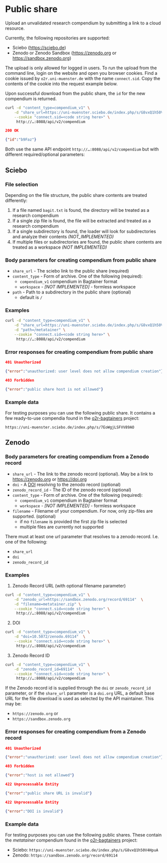 # Public share

Upload an unvalidated research compendium by submitting a link to a cloud resource.

Currently, the following repositories are supported:

- Sciebo (https://sciebo.de)
- Zenodo or Zenodo Sandbox (https://zenodo.org or https://sandbox.zenodo.org)

The upload is only allowed for logged in users. To run the upload from the command line, login on the website and open you browser cookies. Find a cookie issued by `o2r.uni-muenster.de` with the name `connect.sid`. Copy the contents of the cookie into the request example below.

Upon successful download from the public share, the `id` for the new compendium is returned.

```bash
curl -d "content_type=compendium_v1" \
    -d "share_url=https://uni-muenster.sciebo.de/index.php/s/G8vxQ1h50V4HpuA"  \
    --cookie "connect.sid=<code string here>" \
     http://…:8088/api/v2/compendium
```

```json
200 OK

{"id":"b9Faz"}
```

Both use the same API endpoint `http://…:8088/api/v2/compendium` but with different required/optional parameters:

## Sciebo 

### File selection

Depending on the file structure, the public share contents are treated differently:

1. If a file named `bagit.txt` is found, the directory will be treated as a research compendium
2. If a single zip file is found, the file will be extracted and treated as a research compendium
3. If a single subdirectory is found, the loader will look for subdirectories and analyze their contents _(NOT_IMPLEMENTED)_
4. If multiple files or subdirectories are found, the public share contents are treated as a workspace _(NOT IMPLEMENTED)_

### Body parameters for creating compendium from public share

- `share_url` - The sciebo link to the public share (required)
- `content_type` - Form of archive. One of the following (required):
    - `compendium_v1` compendium in Bagtainer format
    - `workspace` - _[NOT IMPLEMENTED]_ - formless workspace
- `path` - Path to a subdirectory in the public share (optional)
    - default is `/`

### Examples

```bash
curl -d "content_type=compendium_v1" \
    -d "share_url=https://uni-muenster.sciebo.de/index.php/s/G8vxQ1h50V4HpuA"  \
    -d "path=/metatainer" \
    --cookie "connect.sid=<code string here>" \
     http://…:8088/api/v2/compendium
```

### Error responses for creating compendium from public share

```json
401 Unauthorized

{"error":"unauthorized: user level does not allow compendium creation"}
```

```json
403 Forbidden

{"error":"public share host is not allowed"}
```

### Example data

For testing purposes you can use the following public share. It contains a few ready-to-use compendia found in the [o2r-bagtainers](https://github.com/o2r-project/o2r-bagtainers) project:

`https://uni-muenster.sciebo.de/index.php/s/7EoWgjLSFVV89AO`

## Zenodo

### Body parameters for creating compendium from a Zenodo record

- `share_url` - The link to the zenodo record (optional). May be a link to https://zenodo.org or https://doi.org
- `doi` - A [DOI](https://doi.org) resolving to the zenodo record (optional)
- `zenodo_record_id` - The ID of the zenodo record (optional)
- `content_type` - Form of archive. One of the following (required):
    - `compendium_v1` compendium in Bagtainer format
    - `workspace` - _[NOT IMPLEMENTED]_ - formless workspace
- `filename` - Filename of your compendium. For now, only zip-files are supported. (optional)
    - if no `filename` is provided the first zip file is selected
    - multiple files are currently not supported

There must at least one url parameter that resolves to a zenodo record. I.e. one of the following:

- `share_url`
- `doi`
- `zenodo_record_id`

### Examples

1. Zenodo Record URL (with optional filename parameter)

```bash
curl -d "content_type=compendium_v1" \
    -d "zenodo_url=https://sandbox.zenodo.org/record/69114"  \
    -d "filename=metatainer.zip" \
    --cookie "connect.sid=<code string here>" \
     http://…:8088/api/v2/compendium
```

2. DOI

```bash
curl -d "content_type=compendium_v1" \
    -d "doi=10.5072/zenodo.69114"  \
    --cookie "connect.sid=<code string here>" \
     http://…:8088/api/v2/compendium
```

3. Zenodo Record ID

```bash
curl -d "content_type=compendium_v1" \
    -d "zenodo_record_id=69114"  \
    --cookie "connect.sid=<code string here>" \
     http://…:8088/api/v2/compendium
```
If the Zenodo record id is supplied through the `doi` or `zenodo_record_id` parameter, or if the `share_url` parameter is a `doi.org` URL, a default base URL for the file download is used as selected by the API maintainer. This may be:

- `https://zenodo.org` or
- `https://sandbox.zenodo.org`

### Error responses for creating compendium from a Zenodo record

```json
401 Unauthorized

{"error":"unauthorized: user level does not allow compendium creation"}
```

```json
403 Forbidden

{"error":"host is not allowed"}
```

```json
422 Unprocessable Entity

{"error":"public share URL is invalid"}
```

```json
422 Unprocessable Entity

{"error":"DOI is invalid"}
```

### Example data

For testing purposes you can use the following public shares. These contain the _metatainer_ compendium found in the [o2r-bagtainers](https://github.com/o2r-project/o2r-bagtainers) project:

- Sciebo: `https://uni-muenster.sciebo.de/index.php/s/G8vxQ1h50V4HpuA`
- Zenodo: `https://sandbox.zenodo.org/record/69114`




